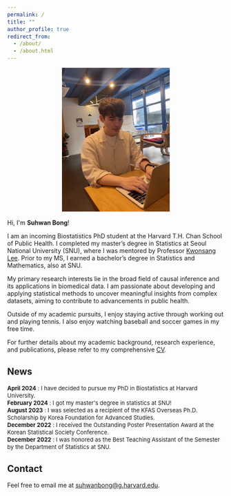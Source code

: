```yaml
---
permalink: /
title: ""
author_profile: true
redirect_from: 
  - /about/
  - /about.html
---
```


<center><img src="../images/SuhwanBong2.jpeg" width="250"></center>

Hi, I'm **Suhwan Bong**!

I am an incoming Biostatistics PhD student at the Harvard T.H. Chan School of Public Health. I completed my master’s degree in Statistics at Seoul National University (SNU), where I was mentored by Professor [Kwonsang Lee](https://www.kwonsanglee.com/). Prior to my MS, I earned a bachelor’s degree in Statistics and Mathematics, also at SNU.

My primary research interests lie in the broad field of causal inference and its applications in biomedical data. I am passionate about developing and applying statistical methods to uncover meaningful insights from complex datasets, aiming to contribute to advancements in public health.

Outside of my academic pursuits, I enjoy staying active through working out and playing tennis. I also enjoy watching baseball and soccer games in my free time.

For further details about my academic background, research experience, and publications, please refer to my comprehensive [CV](../files/SuhwanbongCV.pdf).



News
------
<font size="2"> <strong>April 2024</strong> : I have decided to pursue my PhD in Biostatistics at Harvard University. <br>
<strong>February 2024</strong> : I got my master's degree in statistics at SNU! <br>
<strong>August 2023</strong> : I was selected as a recipient of the KFAS Overseas Ph.D. Scholarship by Korea Foundation for Advanced Studies.<br>
<strong>December 2022</strong> : I received the Outstanding Poster Presentation Award at the Korean Statistical Society Conference.<br>
<strong>December 2022</strong> : I was honored as the Best Teaching Assistant of the Semester by the Department of Statistics at SNU.<br> </font>

Contact
------
Feel free to email me at suhwanbong@g.harvard.edu.